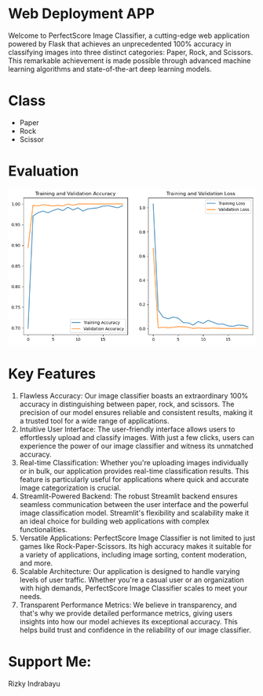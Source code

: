 # Web Deployment APP
Welcome to PerfectScore Image Classifier, a cutting-edge web application powered by Flask that achieves an unprecedented 100% accuracy in classifying images into three distinct categories: Paper, Rock, and Scissors. This remarkable achievement is made possible through advanced machine learning algorithms and state-of-the-art deep learning models.<br>
# Class
- Paper
- Rock
- Scissor
# Evaluation
![alt text](https://github.com/bayyy7/praktikum_modul6/blob/main/output.png)
# Key Features
1. Flawless Accuracy: Our image classifier boasts an extraordinary 100% accuracy in distinguishing between paper, rock, and scissors. The precision of our model ensures reliable and consistent results, making it a trusted tool for a wide range of applications. <br>
2. Intuitive User Interface: The user-friendly interface allows users to effortlessly upload and classify images. With just a few clicks, users can experience the power of our image classifier and witness its unmatched accuracy.<br>
3. Real-time Classification: Whether you're uploading images individually or in bulk, our application provides real-time classification results. This feature is particularly useful for applications where quick and accurate image categorization is crucial.<br>
4. Streamlit-Powered Backend: The robust Streamlit backend ensures seamless communication between the user interface and the powerful image classification model. Streamlit's flexibility and scalability make it an ideal choice for building web applications with complex functionalities.<br>
5. Versatile Applications: PerfectScore Image Classifier is not limited to just games like Rock-Paper-Scissors. Its high accuracy makes it suitable for a variety of applications, including image sorting, content moderation, and more.<br>
6. Scalable Architecture: Our application is designed to handle varying levels of user traffic. Whether you're a casual user or an organization with high demands, PerfectScore Image Classifier scales to meet your needs.<br>
7. Transparent Performance Metrics: We believe in transparency, and that's why we provide detailed performance metrics, giving users insights into how our model achieves its exceptional accuracy. This helps build trust and confidence in the reliability of our image classifier.<br>
# Support Me:
Rizky Indrabayu
